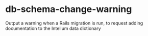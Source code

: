 # db-schema-change-warning
Output a warning when a Rails migration is run, to request adding documentation to the Intellum data dictionary
